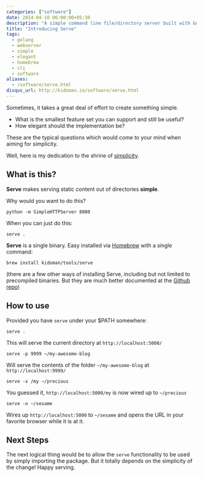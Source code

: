 ```yaml
---
categories: ["software"]
date: 2014-04-10 06:00:00+05:30
description: "A simple command line file/directory server built with Go."
title: "Introducing Serve"
tags:
  - golang
  - webserver
  - simple
  - elegant
  - homebrew
  - cli
  - software
aliases:
  - /software/serve.html
disqus_url: http://kidoman.io/software/serve.html
---
```


Sometimes, it takes a great deal of effort to create something simple.

* What is the smallest feature set you can support and still be useful?
* How elegant should the implementation be?

These are the typical questions which would come to your mind when aiming for simplicity.

Well, here is my dedication to the shrine of [simplicity](http://www.infoq.com/presentations/Simple-Made-Easy).

## What is this?

**Serve** makes serving static content out of directories **simple**.

Why would you want to do this?

```
python -m SimpleHTTPServer 8080
```

When you can just do this:

```
serve .
```

**Serve** is a single binary. Easy installed via [Homebrew](http://brew.sh/) with a single command:

```
brew install kidoman/tools/serve
```

(there are a few other ways of installing Serve, including but not limited to precompiled binaries. But they are much better documented at the [Github repo](https://github.com/kidoman/serve))

## How to use

Provided you have ```serve``` under your $PATH somewhere:

```
serve .
```

This will serve the current directory at ```http://localhost:5000/```

```
serve -p 9999 ~/my-awesome-blog
```

Will serve the contents of the folder ```~/my-awesome-blog``` at ```http://localhost:9999/```

```
serve -x /my ~/precious
```

You guessed it, ```http://localhost:5000/my``` is now wired up to ```~/precious```

```
serve -o ~/sesame
```

Wires up ```http://localhost:5000``` to ```~/sesame``` and opens the URL in your favorite browser while it is at it.

## Next Steps

The next logical thing would be to allow the ```serve``` functionality to be used by simply importing the package. But it totally depends on the simplicity of the change! Happy serving.
